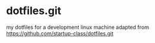 dotfiles.git
============
my dotfiles for a development linux machine
adapted from https://github.com/startup-class/dotfiles.git

